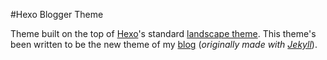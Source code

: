 #Hexo Blogger Theme

Theme built on the top of [Hexo](http://hexo.io/)'s standard [landscape theme](https://github.com/hexojs/hexo-theme-landscape). This theme's been written to be the new theme of my [blog](http://felipesousa.github.io/) (*originally made with [Jekyll](http://jekyllrb.com/)*).

